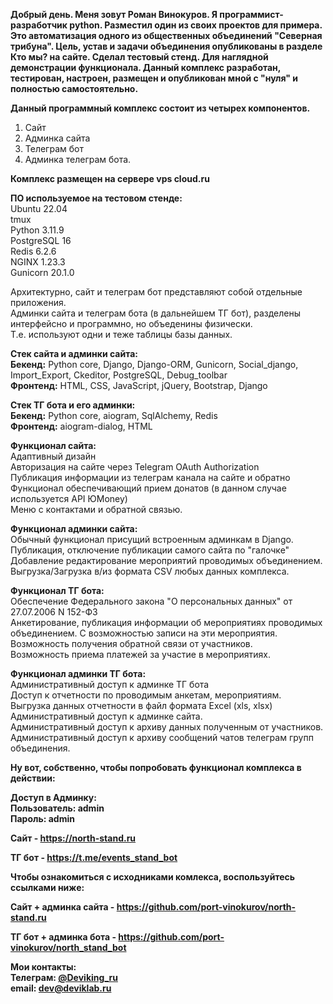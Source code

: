 <b>Добрый день. Меня зовут Роман Винокуров. Я программист-разработчик python. Разместил один из своих проектов для примера.
Это автоматизация одного из общественных объединений "Северная трибуна". Цель, устав и задачи объединения опубликованы в разделе Кто мы? на сайте. 
Сделал тестовый стенд. Для наглядной демонстрации функционала. Данный комплекс разработан, тестирован, настроен, размещен и опубликован мной с "нуля" и полностью самостоятельно.</b>

<b>Данный программный комплекс состоит из четырех компонентов.</b>
1) Сайт
2) Админка сайта
3) Телеграм бот
4) Админка телеграм бота.

<b>Комплекс размещен на сервере vps cloud.ru</b>

<b>ПО используемое на тестовом стенде:</b><br>
Ubuntu 22.04<br>
tmux<br>
Python 3.11.9<br>
PostgreSQL 16<br>
Redis 6.2.6<br>
NGINX 1.23.3<br>
Gunicorn 20.1.0<br>

Архитектурно, сайт и телеграм бот представляют собой отдельные приложения.<br>
Админки сайта и телеграм бота (в дальнейшем ТГ бот), разделены интерфейсно и программно, но объеденины физически.<br>Т.е. используют одни и теже таблицы базы данных. 

<b>Стек сайта и админки сайта:</b> <br>
<b>Бекенд:</b> Python core, Django, Django-ORM, Gunicorn, Social_django, Import_Export, Сkeditor, PostgreSQL, Debug_toolbar<br>
<b>Фронтенд:</b> HTML, CSS, JavaScript, jQuery, Bootstrap, Django

<b>Стек ТГ бота и его админки:</b><br>
<b>Бекенд:</b> Python core, aiogram, SqlAlchemy, Redis<br> 
<b>Фронтенд:</b> aiogram-dialog, HTML 

<b>Функционал сайта:</b><br>
Адаптивный дизайн<br>
Авторизация на сайте через Telegram OAuth Authorization<br>
Публикация информации из телеграм канала на сайте и обратно<br>
Функционал обеспечивающий прием донатов (в данном случае используется API ЮMoney)<br>
Меню с контактами и обратной связью.<br>

<b>Функционал админки сайта:</b><br>
Обычный функционал присущий встроенным админкам в Django.<br>
Публикация, отключение публикации самого сайта по "галочке"<br>
Добавление редактирование мероприятий проводимых объединением.<br>
Выгрузка/Загрузка в/из формата CSV любых данных комплекса. <br>

<b>Функционал ТГ бота:</b><br>
Обеспечение Федерального закона "О персональных данных" от 27.07.2006 N 152-ФЗ<br>
Анкетирование, публикация информации об мероприятиях проводимых объединением. С возможностью записи на эти мероприятия.<br>
Возможность получения обратной связи от участников.<br>
Возможность приема платежей за участие в мероприятиях.<br>

<b>Функционал админки ТГ бота:</b><br>
Административный доступ к админке ТГ бота<br>
Доступ к отчетности по проводимым анкетам, мероприятиям.<br>
Выгрузка данных отчетности в файл формата Excel (xls, xlsx)<br>
Административный доступ к админке сайта.<br>
Административный доступ к архиву данных полученным от участников.<br>
Административный доступ к архиву сообщений чатов телеграм групп объединения. <br>

<b>Ну вот, собственно, чтобы попробовать функционал комплекса в действии:<b><br>

<b>Доступ в Админку:</b><br>
<b>Пользователь: admin<br>
<b>Пароль: admin<br>

<b>Сайт</b> - https://north-stand.ru

<b>ТГ бот</b> - https://t.me/events_stand_bot

<b>Чтобы ознакомиться с исходниками комлекса, воспользуйтесь ссылками ниже:</b>

<b>Сайт + админка сайта</b> - https://github.com/port-vinokurov/north-stand.ru

<b>ТГ бот + админка бота</b> - https://github.com/port-vinokurov/north_stand_bot

<b>Мои контакты:</b><br>
<b>Телеграм: [@Deviking_ru](https://t.me/DeViking_ru)</b><br>
<b>email: dev@deviklab.ru</b><br>
